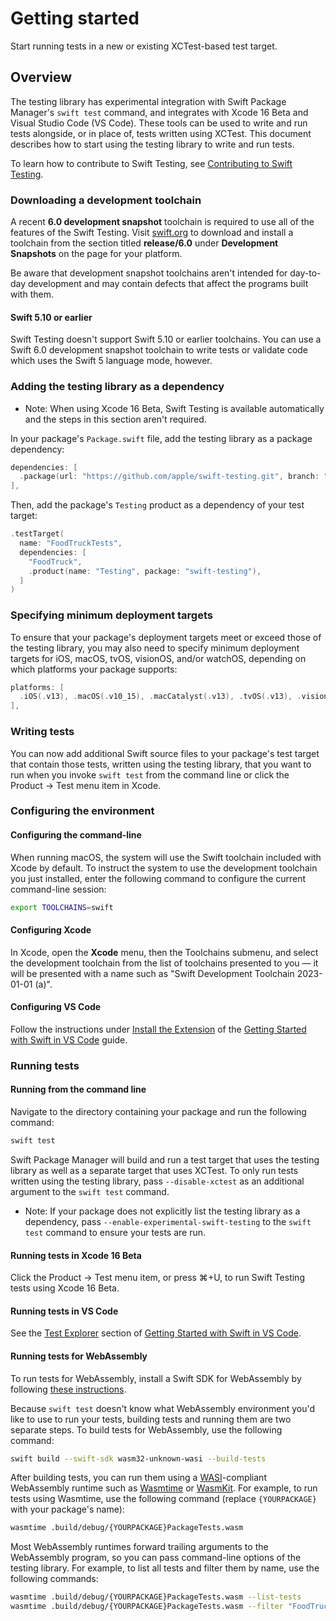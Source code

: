 # Getting started

<!--
This source file is part of the Swift.org open source project

Copyright (c) 2023 Apple Inc. and the Swift project authors
Licensed under Apache License v2.0 with Runtime Library Exception

See https://swift.org/LICENSE.txt for license information
See https://swift.org/CONTRIBUTORS.txt for Swift project authors
-->

<!-- NOTE: The voice of this document is directed at the second person ("you")
because it provides instructions the reader must follow directly. -->

Start running tests in a new or existing XCTest-based test target.

## Overview

The testing library has experimental integration with Swift Package Manager's
`swift test` command, and integrates with Xcode 16 Beta and Visual Studio Code
(VS Code). These tools can be used to write and run tests alongside, or in place
of, tests written using XCTest. This document describes how to start using the
testing library to write and run tests.

To learn how to contribute to Swift Testing, see
[Contributing to Swift Testing](https://github.com/apple/swift-testing/blob/main/CONTRIBUTING.md).

### Downloading a development toolchain

A recent **6.0 development snapshot** toolchain is required to use all of the
features of the Swift Testing. Visit [swift.org](http://swift.org/install)
to download and install a toolchain from the section titled **release/6.0**
under **Development Snapshots** on the page for your platform.

Be aware that development snapshot toolchains aren't intended for day-to-day
development and may contain defects that affect the programs built with them.

#### Swift 5.10 or earlier

Swift Testing doesn't support Swift 5.10 or earlier toolchains. You can use a
Swift 6.0 development snapshot toolchain to write tests or validate code which
uses the Swift 5 language mode, however.

### Adding the testing library as a dependency

- Note: When using Xcode 16 Beta, Swift Testing is available automatically and
  the steps in this section aren't required.

In your package's `Package.swift` file, add the testing library as a package
dependency:

```swift
dependencies: [
  .package(url: "https://github.com/apple/swift-testing.git", branch: "main"),
],
```

Then, add the package's `Testing` product as a dependency of your test target:

```swift
.testTarget(
  name: "FoodTruckTests",
  dependencies: [
    "FoodTruck",
    .product(name: "Testing", package: "swift-testing"),
  ]
)
```

### Specifying minimum deployment targets

To ensure that your package's deployment targets meet or exceed those of the
testing library, you may also need to specify minimum deployment targets for
iOS, macOS, tvOS, visionOS, and/or watchOS, depending on which platforms your
package supports:

```swift
platforms: [
  .iOS(.v13), .macOS(.v10_15), .macCatalyst(.v13), .tvOS(.v13), .visionOS(.v1), .watchOS(.v6)
],
```

### Writing tests

You can now add additional Swift source files to your package's test target that
contain those tests, written using the testing library, that you want to run
when you invoke `swift test` from the command line or click the
Product&nbsp;&rarr;&nbsp;Test menu item in Xcode.

### Configuring the environment

#### Configuring the command-line

When running macOS, the system will use the Swift toolchain included with Xcode
by default. To instruct the system to use the development toolchain you just
installed, enter the following command to configure the current command-line
session:

```sh
export TOOLCHAINS=swift
```

#### Configuring Xcode

In Xcode, open the **Xcode** menu, then the Toolchains submenu, and select the
development toolchain from the list of toolchains presented to you — it will
be presented with a name such as "Swift Development Toolchain 2023-01-01 (a)".

#### Configuring VS Code

Follow the instructions under
 [Install the Extension](https://www.swift.org/documentation/articles/getting-started-with-vscode-swift.html#install-the-extension)
of the
[Getting Started with Swift in VS Code](https://www.swift.org/documentation/articles/getting-started-with-vscode-swift.html)
guide.

### Running tests

#### Running from the command line

Navigate to the directory containing your package and run the following command:

```sh
swift test
```

Swift Package Manager will build and run a test target that uses the testing
library as well as a separate target that uses XCTest. To only run tests written
using the testing library, pass `--disable-xctest` as an additional argument to
the `swift test` command.

- Note: If your package does not explicitly list the testing library as a
  dependency, pass `--enable-experimental-swift-testing` to the `swift test`
  command to ensure your tests are run.

#### Running tests in Xcode 16 Beta

Click the Product → Test menu item, or press ⌘+U, to run Swift Testing tests
using Xcode 16 Beta.

#### Running tests in VS Code

See the [Test Explorer](https://www.swift.org/documentation/articles/getting-started-with-vscode-swift.html#test-explorer)
section of
[Getting Started with Swift in VS Code](https://www.swift.org/documentation/articles/getting-started-with-vscode-swift.html).

#### Running tests for WebAssembly

To run tests for WebAssembly, install a Swift SDK for WebAssembly by following
[these instructions](https://book.swiftwasm.org/getting-started/setup-snapshot.html).

Because `swift test` doesn't know what WebAssembly environment you'd like to use
to run your tests, building tests and running them are two separate steps. To
build tests for WebAssembly, use the following command:

```sh
swift build --swift-sdk wasm32-unknown-wasi --build-tests
```

After building tests, you can run them using a [WASI](https://wasi.dev/)-compliant
WebAssembly runtime such as [Wasmtime](https://wasmtime.dev/) or
[WasmKit](https://github.com/swiftwasm/WasmKit). For example, to run tests using
Wasmtime, use the following command (replace `{YOURPACKAGE}` with your package's
name):

```sh
wasmtime .build/debug/{YOURPACKAGE}PackageTests.wasm
```

Most WebAssembly runtimes forward trailing arguments to the WebAssembly program,
so you can pass command-line options of the testing library. For example, to list
all tests and filter them by name, use the following commands:

```sh
wasmtime .build/debug/{YOURPACKAGE}PackageTests.wasm --list-tests
wasmtime .build/debug/{YOURPACKAGE}PackageTests.wasm --filter "FoodTruckTests.foodTruckExists"
```
